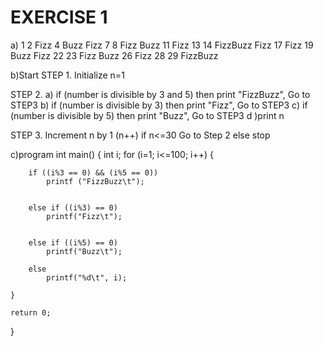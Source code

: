 # EXERCISE 1
a) 1 2 Fizz 4 Buzz Fizz 7 8 Fizz Buzz 11 Fizz 13 14 FizzBuzz Fizz 17 Fizz 19 Buzz Fizz 22 23 Fizz Buzz 26 Fizz 28 29 FizzBuzz  

b)Start
STEP 1.
Initialize n=1

STEP 2.
a) if (number is divisible by 3 and 5)
	then print "FizzBuzz", Go to STEP3
b) if (number is divisible by 3)
	then print "Fizz", Go to STEP3
c) if (number is divisible by 5)
	then print "Buzz", Go to STEP3
d )print n

STEP 3. 
Increment n by 1 (n++) 
if n<=30 Go to Step 2
else stop

c)program
int main()
{
    int i;
    for (i=1; i<=100; i++)
    {
       
        if ((i%3 == 0) && (i%5 == 0))       
            printf ("FizzBuzz\t");   
         
        
        else if ((i%3) == 0)   
            printf("Fizz\t");                
         
      
        else if ((i%5) == 0)                      
            printf("Buzz\t");                
     
        else           
            printf("%d\t", i);                
 
    }
 
    return 0;
}
